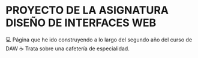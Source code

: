 # PROYECTO DE LA ASIGNATURA DISEÑO DE INTERFACES WEB
💻 Página que he ido construyendo a lo largo del segundo año del curso de DAW
☕ Trata sobre una cafetería de especialidad. 
